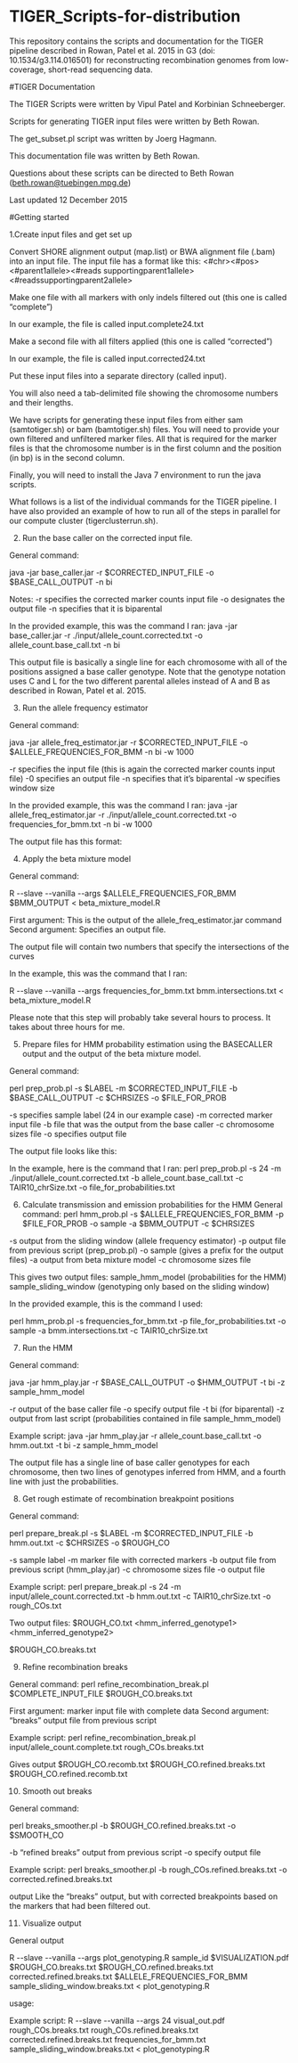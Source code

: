 # TIGER_Scripts-for-distribution

This repository contains the scripts and documentation for the TIGER pipeline described in Rowan, Patel et al. 2015 in G3 (doi: 10.1534/g3.114.016501) for reconstructing recombination genomes from low-coverage, short-read sequencing data.

#TIGER Documentation

The TIGER Scripts were written by Vipul Patel and Korbinian Schneeberger.

Scripts for generating TIGER input files were written by Beth Rowan.

The get_subset.pl script was written by Joerg Hagmann.

This documentation file was written by Beth Rowan.

Questions about these scripts can be directed to Beth Rowan (beth.rowan@tuebingen.mpg.de)

Last updated 12 December 2015

#Getting started

1.Create input files and get set up

Convert SHORE alignment output (map.list) or BWA alignment file (.bam) into an input file. The input file has a format like this:
<#chr><#pos><#parent1allele><#reads supportingparent1allele><parent2allele><#readssupportingparent2allele>

Make one file with all markers with only indels filtered out (this one is called “complete”)

In our example, the file is called input.complete24.txt

Make a second file with all filters applied (this one is called “corrected”)

In our example, the file is called input.corrected24.txt 

Put these input files into a separate directory (called input).

You will also need a tab-delimited file showing the chromosome numbers and their lengths.

We have scripts for generating these input files from either sam (samtotiger.sh) or bam (bamtotiger.sh) files. You will need to provide your own filtered and unfiltered marker files. All that is required for the marker files is that the chromosome number is in the first column and the position (in bp) is in the second column.

Finally, you will need to install the Java 7 environment to run the java scripts.

What follows is a list of the individual commands for the TIGER pipeline. I have also provided an example of how to run all of the steps in parallel for our compute cluster (tigerclusterrun.sh).

2. Run the base caller on the corrected input file.

General command:

java -jar base_caller.jar -r $CORRECTED_INPUT_FILE -o $BASE_CALL_OUTPUT -n bi

Notes:
-r specifies the corrected marker counts input file
-o designates the output file
-n specifies that it is biparental

In the provided example, this was the command I ran:
java -jar base_caller.jar -r ./input/allele_count.corrected.txt -o allele_count.base_call.txt -n bi

This output file is basically a single line for each chromosome with all of the positions assigned a base caller genotype. Note that the genotype notation uses C and L for the two different parental alleles instead of A and B as described in Rowan, Patel et al. 2015.

3. Run the allele frequency estimator

General command:

java -jar allele_freq_estimator.jar -r $CORRECTED_INPUT_FILE -o $ALLELE_FREQUENCIES_FOR_BMM -n bi -w 1000

-r specifies the input file (this is again the corrected marker counts input file)
-0 specifies an output file
-n specifies that it’s biparental
-w specifies window size

In the provided example, this was the command I ran:
java -jar allele_freq_estimator.jar -r ./input/allele_count.corrected.txt -o frequencies_for_bmm.txt -n bi -w 1000

The output file has this format:
<chr><pos><number specifying read ratio distribution>

4. Apply the beta mixture model

General command:

R --slave --vanilla --args $ALLELE_FREQUENCIES_FOR_BMM $BMM_OUTPUT < beta_mixture_model.R

First argument: This is the output of the allele_freq_estimator.jar command
Second argument: Specifies an output file.

The output file will contain two numbers that specify the intersections of the curves

In the example, this was the command that I ran:

R --slave --vanilla --args frequencies_for_bmm.txt bmm.intersections.txt < beta_mixture_model.R

Please note that this step will probably take several hours to process. It takes about three hours for me.

5.  Prepare files for HMM probability estimation using the BASECALLER output and the output of the beta mixture model.

General command:

perl prep_prob.pl -s $LABEL -m $CORRECTED_INPUT_FILE -b $BASE_CALL_OUTPUT -c $CHRSIZES -o $FILE_FOR_PROB

-s specifies sample label (24 in our example case)
-m corrected marker input file
-b file that was the output from the base caller
-c chromosome sizes file
-o specifies output file

The output file looks like this:
<sample><chr><pos><basecaller><parent1><reads for parent1><parent2><reads for parent2>

In the example, here is the command that I ran:
perl prep_prob.pl -s 24 -m ./input/allele_count.corrected.txt -b allele_count.base_call.txt -c TAIR10_chrSize.txt -o file_for_probabilities.txt

6.  Calculate transmission and emission probabilities for the HMM
General command:
perl hmm_prob.pl -s $ALLELE_FREQUENCIES_FOR_BMM -p $FILE_FOR_PROB -o sample -a $BMM_OUTPUT -c $CHRSIZES

-s output from the sliding window (allele frequency estimator)
-p output file from previous script (prep_prob.pl)
-o sample (gives a prefix for the output files)
-a output from beta mixture model
-c chromosome sizes file

This gives two output files:
sample_hmm_model (probabilities for the HMM)
sample_sliding_window (genotyping only based on the sliding window)

In the provided example, this is the command I used:

perl hmm_prob.pl -s frequencies_for_bmm.txt -p file_for_probabilities.txt -o sample -a bmm.intersections.txt -c TAIR10_chrSize.txt

7.  Run the HMM

General command:

java -jar hmm_play.jar -r $BASE_CALL_OUTPUT -o $HMM_OUTPUT -t bi -z sample_hmm_model

-r output of the base caller file
-o specify output file
-t bi (for biparental)
-z output from last script (probabilities contained in file sample_hmm_model)

Example script:
java -jar hmm_play.jar -r allele_count.base_call.txt -o hmm.out.txt -t bi -z sample_hmm_model

The output file has a single line of base caller genotypes for each chromosome, then two lines of genotypes inferred from HMM, and a fourth line with just the probabilities.

8. Get rough estimate of recombination breakpoint positions

General command:

perl prepare_break.pl -s $LABEL -m $CORRECTED_INPUT_FILE -b hmm.out.txt -c $CHRSIZES -o $ROUGH_CO


-s sample label
-m marker file with corrected markers
-b output file from previous script (hmm_play.jar)
-c chromosome sizes file
-o output file

Example script:
perl prepare_break.pl -s 24 -m input/allele_count.corrected.txt  -b hmm.out.txt -c TAIR10_chrSize.txt -o rough_COs.txt

Two output files:
$ROUGH_CO.txt
<sample label><chr><pos><basecaller genotype><hmm_inferred_genotype1><hmm_inferred_genotype2><parent1alelle><countsfor parent1><parent2allele><countsforparent2>

$ROUGH_CO.breaks.txt
<sample number><chr><startpos><endpos><genotype>

9. Refine recombination breaks

General command:
perl refine_recombination_break.pl $COMPLETE_INPUT_FILE $ROUGH_CO.breaks.txt

First argument: marker input file with complete data
Second argument: “breaks” output file from previous script

Example script:
perl refine_recombination_break.pl input/allele_count.complete.txt rough_COs.breaks.txt

Gives output
$ROUGH_CO.recomb.txt
$ROUGH_CO.refined.breaks.txt
$ROUGH_CO.refined.recomb.txt

10. Smooth out breaks

General command:

perl breaks_smoother.pl -b $ROUGH_CO.refined.breaks.txt -o $SMOOTH_CO

-b “refined breaks” output from previous script
-o specify output file

Example script:
perl breaks_smoother.pl -b rough_COs.refined.breaks.txt -o corrected.refined.breaks.txt

output
Like the “breaks” output, but with corrected breakpoints based on the markers that had been filtered out.


11. Visualize output

General output

R --slave --vanilla --args  plot_genotyping.R
sample_id $VISUALIZATION.pdf $ROUGH_CO.breaks.txt $ROUGH_CO.refined.breaks.txt corrected.refined.breaks.txt $ALLELE_FREQUENCIES_FOR_BMM sample_sliding_window.breaks.txt < plot_genotyping.R

usage: <sample label><output file><unrefined breaks file><refined breaks file><corrected refined breaks file><allele frequency estimator output><file with breaks based only on sliding window output>

Example script:
R --slave --vanilla --args 24 visual_out.pdf rough_COs.breaks.txt rough_COs.refined.breaks.txt corrected.refined.breaks.txt frequencies_for_bmm.txt sample_sliding_window.breaks.txt < plot_genotyping.R
